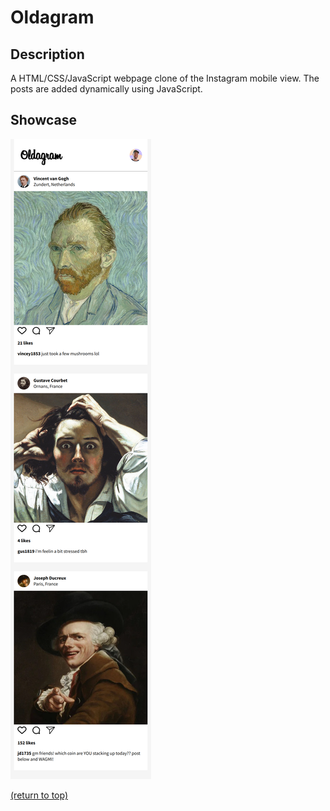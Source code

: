 # Oldagram
## Description
A HTML/CSS/JavaScript webpage clone of the Instagram mobile view. The posts are added dynamically using JavaScript.

## Showcase
![webpage snapshot](./images/webpage.png)

[(return to top)](#oldagram)
